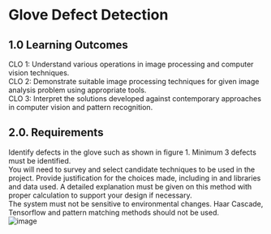 # Glove Defect Detection
## 1.0 Learning Outcomes
CLO 1: 	Understand various operations in image processing and computer vision techniques.<br>
CLO 2: 	Demonstrate suitable image processing techniques for given image analysis problem using appropriate tools.<br>
CLO 3: 	Interpret the solutions developed against contemporary approaches in computer vision and pattern recognition.<br>

## 2.0. Requirements
Identify defects in the glove such as shown in figure 1. Minimum 3 defects must be identified.<br>
You will need to survey and select candidate techniques to be used in the project. Provide justification for the choices made, including in and libraries and data used. A detailed explanation must be given on this method with proper calculation to support your design if necessary. <br>
The system must not be sensitive to environmental changes. Haar Cascade, Tensorflow and pattern matching methods should not be used. <br>
![image](https://user-images.githubusercontent.com/92619008/192445466-08160ae0-e347-40cc-ae07-32deb43aa8ce.png)
